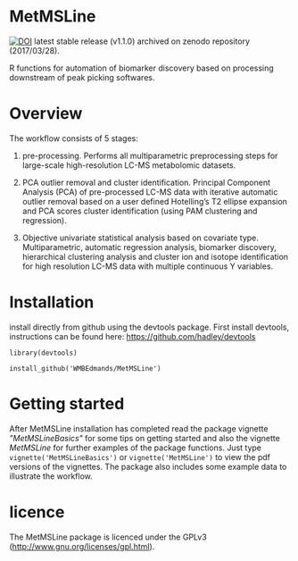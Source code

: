 MetMSLine
=========

[![DOI](https://zenodo.org/badge/14743752.svg)](https://zenodo.org/badge/latestdoi/14743752) latest stable release (v1.1.0) archived on zenodo repository (2017/03/28). 


R functions for automation of biomarker discovery based on processing downstream of peak picking softwares.

Overview
===============

The workflow consists of 5 stages:

1. pre-processing. Performs all multiparametric preprocessing steps for large-scale high-resolution LC-MS metabolomic datasets.

2. PCA outlier removal and cluster identification. Principal Component Analysis (PCA) of pre-processed LC-MS data with iterative automatic outlier removal based on a user defined Hotelling’s T2 ellipse expansion
and PCA scores cluster identification (using PAM clustering and regression).

3. Objective univariate statistical analysis based on covariate type.
Multiparametric, automatic regression analysis, biomarker discovery, hierarchical clustering analysis and cluster ion and isotope identification for high resolution LC-MS data with multiple continuous Y variables. 

Installation
==============
install directly from github using the devtools package. First install devtools,
instructions can be found here: https://github.com/hadley/devtools

```
library(devtools)

install_github('WMBEdmands/MetMSLine')
```

Getting started
===============

After MetMSLine installation has completed read the package vignette *"MetMSLineBasics"*
for some tips on getting started and also the vignette *MetMSLine* for further
examples of the package functions. 
Just type ```vignette('MetMSLineBasics')``` or ```vignette('MetMSLine')``` to view
the pdf versions of the vignettes.
The package also includes some example data to illustrate the workflow. 


licence
=============
The MetMSLine package is licenced under the GPLv3 (http://www.gnu.org/licenses/gpl.html).
